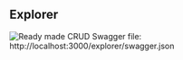 ##  Explorer

![Ready made CRUD](slides/webgui3.png)
Swagger file: http://localhost:3000/explorer/swagger.json
